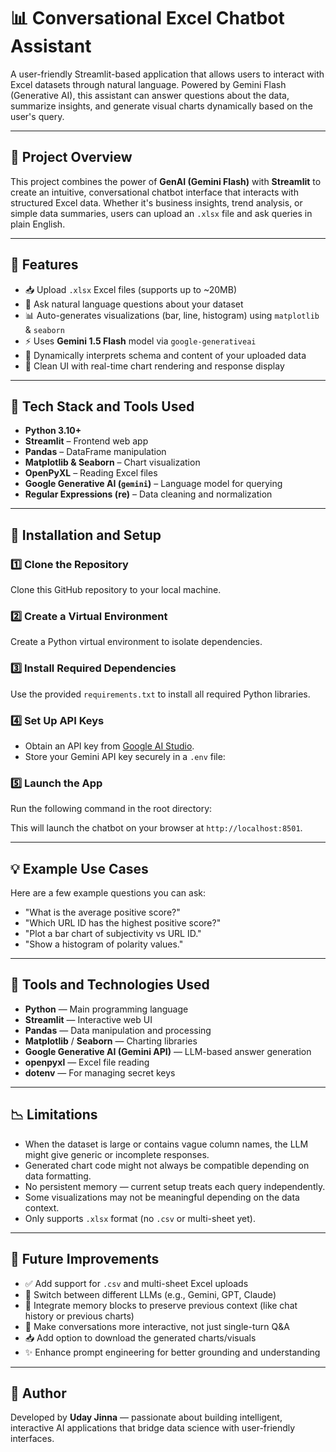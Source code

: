 # 📊 Conversational Excel Chatbot Assistant

A user-friendly Streamlit-based application that allows users to interact with Excel datasets through natural language. Powered by Gemini Flash (Generative AI), this assistant can answer questions about the data, summarize insights, and generate visual charts dynamically based on the user's query.

---

## 🚀 Project Overview

This project combines the power of **GenAI (Gemini Flash)** with **Streamlit** to create an intuitive, conversational chatbot interface that interacts with structured Excel data. Whether it's business insights, trend analysis, or simple data summaries, users can upload an `.xlsx` file and ask queries in plain English.

---

## 🔧 Features

- 📥 Upload `.xlsx` Excel files (supports up to ~20MB)
- 💬 Ask natural language questions about your dataset
- 📊 Auto-generates visualizations (bar, line, histogram) using `matplotlib` & `seaborn`
- ⚡ Uses **Gemini 1.5 Flash** model via `google-generativeai`
- 🧠 Dynamically interprets schema and content of your uploaded data
- 🎨 Clean UI with real-time chart rendering and response display

---

## 🧰 Tech Stack and Tools Used

- **Python 3.10+**
- **Streamlit** – Frontend web app
- **Pandas** – DataFrame manipulation
- **Matplotlib & Seaborn** – Chart visualization
- **OpenPyXL** – Reading Excel files
- **Google Generative AI (`gemini`)** – Language model for querying
- **Regular Expressions (re)** – Data cleaning and normalization

---

## 🚀 Installation and Setup

### 1️⃣ Clone the Repository

Clone this GitHub repository to your local machine.

### 2️⃣ Create a Virtual Environment

Create a Python virtual environment to isolate dependencies.

### 3️⃣ Install Required Dependencies

Use the provided `requirements.txt` to install all required Python libraries.

### 4️⃣ Set Up API Keys

- Obtain an API key from [Google AI Studio](https://makersuite.google.com/app).
- Store your Gemini API key securely in a `.env` file:
  
### 5️⃣ Launch the App

Run the following command in the root directory:

This will launch the chatbot on your browser at `http://localhost:8501`.

---

## 💡 Example Use Cases

Here are a few example questions you can ask:

- "What is the average positive score?"
- "Which URL ID has the highest positive score?"
- "Plot a bar chart of subjectivity vs URL ID."
- "Show a histogram of polarity values."

---

## 🧠 Tools and Technologies Used

- **Python** — Main programming language
- **Streamlit** — Interactive web UI
- **Pandas** — Data manipulation and processing
- **Matplotlib** / **Seaborn** — Charting libraries
- **Google Generative AI (Gemini API)** — LLM-based answer generation
- **openpyxl** — Excel file reading
- **dotenv** — For managing secret keys

---

## 📉 Limitations

- When the dataset is large or contains vague column names, the LLM might give generic or incomplete responses.
- Generated chart code might not always be compatible depending on data formatting.
- No persistent memory — current setup treats each query independently.
- Some visualizations may not be meaningful depending on the data context.
- Only supports `.xlsx` format (no `.csv` or multi-sheet yet).

---

## 🚀 Future Improvements

- ✅ Add support for `.csv` and multi-sheet Excel uploads
- 🔄 Switch between different LLMs (e.g., Gemini, GPT, Claude)
- 🧠 Integrate memory blocks to preserve previous context (like chat history or previous charts)
- 💬 Make conversations more interactive, not just single-turn Q&A
- 📥 Add option to download the generated charts/visuals
- ✨ Enhance prompt engineering for better grounding and understanding

---

## 👤 Author

Developed by **Uday Jinna** — passionate about building intelligent, interactive AI applications that bridge data science with user-friendly interfaces.
